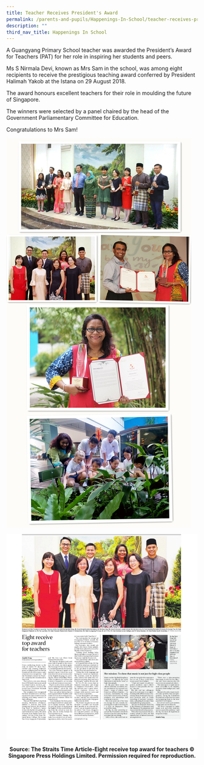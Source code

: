 ```yaml
---
title: Teacher Receives President's Award
permalink: /parents-and-pupils/Happenings-In-School/teacher-receives-presidents-award
description: ""
third_nav_title: Happenings In School
---
```

A Guangyang Primary School teacher was awarded the President’s Award for Teachers (PAT) for her role in inspiring her students and peers.

Ms S Nirmala Devi, known as Mrs Sam in the school, was among eight recipients to receive the prestigious teaching award conferred by President Halimah Yakob at the Istana on 29 August 2018.

The award honours excellent teachers for their role in moulding the future of Singapore.

The winners were selected by a panel chaired by the head of the Government Parliamentary Committee for Education.

Congratulations to Mrs Sam!

![](/images/president_award_2018_cl2_800.jpeg)

![](/images/ST-Article-Eight-receive-top-award-for-teachers-2-1200x1284-1.jpeg)

<center><strong>Source: The Straits Time Article-Eight receive top award for teachers © Singapore Press Holdings Limited. Permission required for reproduction.</strong></center>